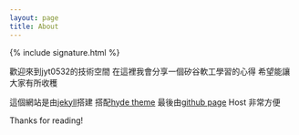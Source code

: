 ```yaml
---
layout: page
title: About
---
```

{% include signature.html %}

歡迎來到jyt0532的技術空間 在這裡我會分享一個矽谷軟工學習的心得 希望能讓大家有所收穫

這個網站是由[jekyll](https://jekyllrb.com/)搭建 搭配[hyde theme](https://github.com/poole/hyde) 最後由[github page](https://pages.github.com/) Host 非常方便 

Thanks for reading!
